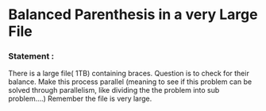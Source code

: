 Balanced Parenthesis in a very Large File
==========================================

<h3>
Statement :
</h3>
There is a large file( 1TB) containing braces. 
Question is to check for their balance. 
Make this process parallel (meaning to see if 
this problem can be solved through parallelism, 
like dividing the the problem into sub problem….) 
Remember the file is very large.

